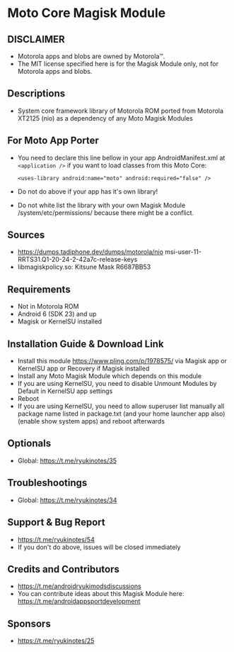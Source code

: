 # Moto Core Magisk Module

## DISCLAIMER
- Motorola apps and blobs are owned by Motorola™.
- The MIT license specified here is for the Magisk Module only, not for Motorola apps and blobs.

## Descriptions
- System core framework library of Motorola ROM ported from Motorola XT2125 (nio) as a dependency of any Moto Magisk Modules

## For Moto App Porter
- You need to declare this line bellow in your app AndroidManifest.xml at `<application />` if you want to load classes from this Moto Core:

  `<uses-library android:name="moto" android:required="false" />`

- Do not do above if your app has it's own library!
- Do not white list the library with your own Magisk Module /system/etc/permissions/ because there might be a conflict.

## Sources
- https://dumps.tadiphone.dev/dumps/motorola/nio msi-user-11-RRTS31.Q1-20-24-2-42a7c-release-keys
- libmagiskpolicy.so: Kitsune Mask R6687BB53

## Requirements
- Not in Motorola ROM
- Android 6 (SDK 23) and up
- Magisk or KernelSU installed

## Installation Guide & Download Link
- Install this module https://www.pling.com/p/1978575/ via Magisk app or KernelSU app or Recovery if Magisk installed
- Install any Moto Magisk Module which depends on this module
- If you are using KernelSU, you need to disable Unmount Modules by Default in KernelSU app settings
- Reboot
- If you are using KernelSU, you need to allow superuser list manually all package name listed in package.txt (and your home launcher app also) (enable show system apps) and reboot afterwards

## Optionals
- Global: https://t.me/ryukinotes/35

## Troubleshootings
- Global: https://t.me/ryukinotes/34

## Support & Bug Report
- https://t.me/ryukinotes/54
- If you don't do above, issues will be closed immediately

## Credits and Contributors
- https://t.me/androidryukimodsdiscussions
- You can contribute ideas about this Magisk Module here: https://t.me/androidappsportdevelopment

## Sponsors
- https://t.me/ryukinotes/25


